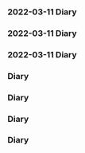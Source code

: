 ### 2022-03-11 Diary
### 2022-03-11 Diary
### 2022-03-11 Diary
###  Diary
###  Diary
###  Diary
###  Diary
